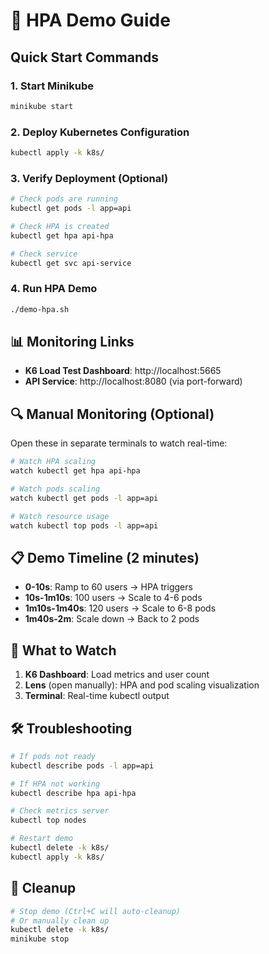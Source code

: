 # 🚀 HPA Demo Guide

## Quick Start Commands

### 1. Start Minikube
```bash
minikube start
```

### 2. Deploy Kubernetes Configuration
```bash
kubectl apply -k k8s/
```

### 3. Verify Deployment (Optional)
```bash
# Check pods are running
kubectl get pods -l app=api

# Check HPA is created
kubectl get hpa api-hpa

# Check service
kubectl get svc api-service
```

### 4. Run HPA Demo
```bash
./demo-hpa.sh
```

## 📊 Monitoring Links

- **K6 Load Test Dashboard**: http://localhost:5665
- **API Service**: http://localhost:8080 (via port-forward)

## 🔍 Manual Monitoring (Optional)

Open these in separate terminals to watch real-time:

```bash
# Watch HPA scaling
watch kubectl get hpa api-hpa

# Watch pods scaling
watch kubectl get pods -l app=api

# Watch resource usage
watch kubectl top pods -l app=api
```

## 📋 Demo Timeline (2 minutes)

- **0-10s**: Ramp to 60 users → HPA triggers
- **10s-1m10s**: 100 users → Scale to 4-6 pods  
- **1m10s-1m40s**: 120 users → Scale to 6-8 pods
- **1m40s-2m**: Scale down → Back to 2 pods

## 🎯 What to Watch

1. **K6 Dashboard**: Load metrics and user count
2. **Lens** (open manually): HPA and pod scaling visualization
3. **Terminal**: Real-time kubectl output

## 🛠️ Troubleshooting

```bash
# If pods not ready
kubectl describe pods -l app=api

# If HPA not working
kubectl describe hpa api-hpa

# Check metrics server
kubectl top nodes

# Restart demo
kubectl delete -k k8s/
kubectl apply -k k8s/
```

## 🧹 Cleanup

```bash
# Stop demo (Ctrl+C will auto-cleanup)
# Or manually clean up
kubectl delete -k k8s/
minikube stop
```
